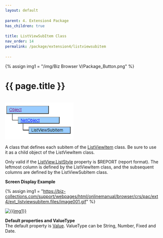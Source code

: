 ```yaml
---
layout: default

parent: 4. Extension4 Package
has_children: true

title: ListViewSubItem Class
nav_order: 14
permalink: /package/extension4/listviewsubitem

---
```

{% assign img1 = "/img/Biz Browser V/Package_Button.png" %}


# {{ page.title }}
<br>

<a href="/img/Package/Ext4-ListViewSubItem.PNG" target="_blank">
<img src="/img/Package/Ext4-ListViewSubItem.PNG" alt="login image"></a>

A class that defines each subitem of the <a href="/package/extension4/listviewitem">ListViewItem</a> class. Be sure to use it as a child object of the ListViewItem class.


Only valid if the <a href="/package/extension4/listview/properties/liststyle">ListView.ListStyle</a> property is $REPORT (report format). The leftmost column is defined by the ListViewItem class, and the subsequent columns are defined by the ListViewSubItem class.

**Screen Display Example**

{% assign img1 = "https://biz-collections.com/support/webpages/html/onlinemanual/browser/crs/pac/ext4/ext_listviewsubitem.files/image001.gif" %}

<a href="{{ img1 }}" target="_blank"> <img src="{{ img1 }}" alt="{{img1}}"></a>

**Default properties and ValueType**<br>
The default property is <a href="/package/standard/label/properties/value">Value</a>. ValueType can be String, Number, Fixed and Date.